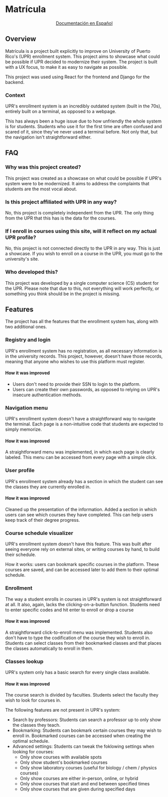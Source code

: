 # Matrícula 


<div align="center">
   
[Documentación en Español](https://github.com/nekotletta/matricula/blob/main/README-es.md)

</div>

## Overview 

Matrícula is a project built explicitly to improve on University of Puerto Rico's (UPR) enrollment system. This project aims to showcase what could be possible if UPR decided to modernize their system. The project is built with a UX focus, to make it as easy to navigate as possible.

This project was used using React for the frontend and Django for the backend.

### Context

UPR's enrollment system is an incredibly outdated system (built in the 70s), entirely built on a terminal, as opposed to a webpage.

This has always been a huge issue due to how unfriendly the whole system is for students. Students who use it for the first time are often confused and scared of it, since they've never used a terminal before. Not only that, but the navigation isn't straightforward either.

## FAQ

### Why was this project created?

This project was created as a showcase on what could be possible if UPR's system were to be modernized. It aims to address the complaints that students are the most vocal about.
### Is this project affiliated with UPR in any way?

No, this project is completely independent from the UPR. The only thing from the UPR that this has is the data for the courses.


### If I enroll in courses using this site, will it reflect on my actual UPR profile?

No, this project is not connected directly to the UPR in any way. This is just a showcase. If you wish to enroll on a course in the UPR, you must go to the university's site. 

### Who developed this?

This project was developed by a single computer science (CS) student for the UPR. Please note that due to this, not everything will work perfectly, or something you think should be in the project is missing.

## Features

The project has all the features that the enrollment system has, along with two additional ones.

### Registry and login

UPR's enrollment system has no registration, as all necessary information is in the university records. This project, however, doesn't have those records, meaning that anyone who wishes to use this platform must register.

#### How it was improved 

- Users don't need to provide their SSN to login to the platform.
- Users can create their own passwords, as opposed to relying on UPR's insecure authentication methods.

### Navigation menu

UPR's enrollment system doesn't have a straightforward way to navigate the terminal. Each page is a non-intuitive code that students are expected to simply memorize.

#### How it was improved

A straightforward menu was implemented, in which each page is clearly labeled. This menu can be accessed from every page with a simple click.

### User profile 

UPR's enrollment system already has a section in which the student can see the classes they are currently enrolled in.

#### How it was improved 

Cleaned up the presentation of the information. Added a section in which users can see which courses they have completed. This can help users keep track of their degree progress.
### Course schedule visualizer

UPR's enrollment system doesn't have this feature. This was built after seeing everyone rely on external sites, or writing courses by hand, to build their schedule. 

How it works: users can bookmark specific courses in the platform. These courses are saved, and can be accessed later to add them to their optimal schedule. 

### Enrollment 

The way a student enrolls in courses in UPR's system is not straightforward at all. It also, again, lacks the clicking-on-a-button function. Students need to enter specific codes and hit enter to enroll or drop a course 

#### How it was improved

A straightforward click-to-enroll menu was implemented. Students also don't have to type the codification of the course they wish to enroll in. Students can select classes from their bookmarked classes and that places the classes automatically to enroll in them.

### Classes lookup

UPR's system only has a basic search for every single class available.

#### How it was improved 

The course search is divided by faculties. Students select the faculty they wish to look for courses in.

The following features are not present in UPR's system:

- Search by professors: Students can search a professor up to only show the classes they teach.
- Bookmarking: Students can bookmark certain courses they may wish to enroll in. Bookmarked courses can be accessed when creating the optimal schedule.
- Advanced settings: Students can tweak the foklowing settings when looking for courses:
   - Only show courses with available spots
   - Only show student's bookmarked courses
   - Only show laboratory courses (useful for biology / chem / physics courses)
   - Only show courses are either in-person, online, or hybrid
   - Only show courses that start and end between specified times
   - Only show courses that are given during specified days
